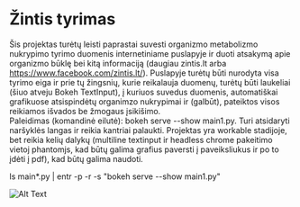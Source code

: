 # Žintis tyrimas
Šis projektas turėtų leisti paprastai suvesti organizmo metabolizmo nukrypimo tyrimo duomenis internetiniame puslapyje ir duoti atsakymą apie organizmo būklę bei kitą informaciją (daugiau zintis.lt arba https://www.facebook.com/zintis.lt/). Puslapyje turėtų būti nurodyta visa tyrimo eiga ir prie tų žingsnių, kurie reikalauja duomenų, turėtų būti laukeliai (šiuo atveju Bokeh TextInput), į kuriuos suvedus duomenis, automatiškai grafikuose atsispindėtų organimzo nukrypimai ir (galbūt), pateiktos visos reikiamos išvados be žmogaus įsikišimo.  
Paleidimas (komandinė eilutė): bokeh serve --show main1.py. Turi atsidaryti naršyklės langas ir reikia kantriai palaukti.
Projektas yra workable stadijoje, bet reikia kelių dalykų (multiline textinput ir headless chrome pakeitimo vietoj phantomjs, kad būtų galima grafius paversti į paveiksliukus ir po to įdėti į pdf), kad būtų galima naudoti.

ls main*.py | entr -p -r -s "bokeh serve --show main1.py"


![Alt Text](https://github.com/AndrejusAnto/zintistyrimas/blob/master/demo.gif)
